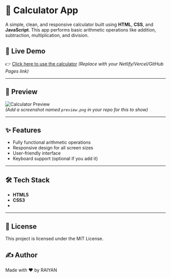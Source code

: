 # 🧮 Calculator App

A simple, clean, and responsive calculator built using **HTML**, **CSS**, and **JavaScript**. This app performs basic arithmetic operations like addition, subtraction, multiplication, and division.

## 🚀 Live Demo

👉 [Click here to use the calculator](https://your-live-link.com) *(Replace with your Netlify/Vercel/GitHub Pages link)*

---

## 📸 Preview

![Calculator Preview](Calci.png)  
*(Add a screenshot named `preview.png` in your repo for this to show)*

---

## ✨ Features

- Fully functional arithmetic operations
- Responsive design for all screen sizes
- User-friendly interface
- Keyboard support (optional if you add it)

---

## 🛠️ Tech Stack

- **HTML5**
- **CSS3**
-

---
## 📄 License
This project is licensed under the MIT License.

## ✍️ Author
Made with ❤️ by RAIYAN




   
